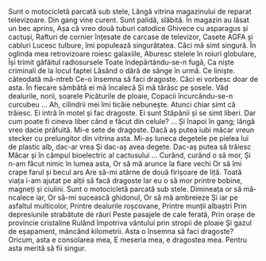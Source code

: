 Sunt o motocicletă parcată sub stele,
Lângă vitrina magazinului de reparat televizoare.
Din gang vine curent.
Sunt palidă, slăbită.
În magazin au lăsat un bec aprins,
Așa că vreo două tuburi catodice
Ghivece cu asparagus și cactuși,
Rafturi de cornier înțesate de carcase de televizor,
Casete AGFA și cabluri
Lucesc tulbure, îmi populează singurătatea.
Căci mă simt singură.
În oglinda mea retrovizoare roiesc galaxiile,
Aburesc stelele în roiuri globulare,
Își trimit gâfâitul radiosursele
Toate îndepărtându-se-n fugă,
Ca niște criminali de la locul faptei
Lăsând o dâră de sânge în urmă.
Ce liniște. câteodată mă-ntreb
Ce-o însemna să faci dragoste.
Căci ei vorbesc doar de asta.
În fiecare sâmbătă ei mă încalecă
Și mă târăsc pe șosele.
Văd dealurile, norii, soarele
Picăturile de ploaie,
Copacii încurcându-se-n curcubeu …
Ah, cilindrii mei îmi ticăie nebunește.
Atunci chiar simt că trăiesc.
Ei intră în motel și fac dragoste.
Ei sunt Stăpânii și se simt liberi.
Dar cum poate fi cineva liber când e făcut din celule?
… Și înapoi în gang; lângă vreo dacie prăfuită.
Mi-e sete de dragoste.
Dacă aș putea iubi măcar vreun stecker cu prelungitor din vitrina asta.
Mi-aș luneca degetele pe pielea lui de plastic alb, dac-ar vrea
Și dac-aș avea degete.
Dac-aș putea să trăiesc
Măcar și în câmpul bioelectric al cactusului …
Curând, curând o să mor,
Și n-am făcut nimic în lumea asta,
Or să mă arunce la fiare vechi
Or să îmi crape farul și becul ars
Are să-mi atârne de două firișoare de liță.
Toată viața i-am ajutat pe alții să facă dragoste
Iar eu o să mor printre bobine, magneți și ciulini.
Sunt o motocicletă parcată sub stele.
Dimineața or să mă-ncalece iar,
Or să-mi sucească ghidonul,
Or să mă ambreieze
Și iar pe asfaltul multicolor,
Printre dealurile roșcovane,
Printre munții albaștri
Prin depresiunile strabătute de râuri
Peste pasajele de cale ferată,
Prin orașe de provincie cristaline
Rulând împotriva vântului prin stropii de ploaie
Și gazul de eșapament, mâncând kilometrii.
Asta o însemna să faci dragoste?
Oricum, asta e consolarea mea,
E meseria mea, e dragostea mea.
Pentru asta merită să fii singur.
